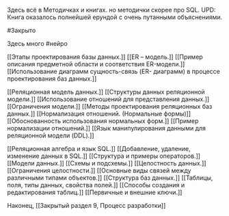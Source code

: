 Здесь всё в Методичках и книгах. но методички скорее про SQL.
UPD: Книга оказалось полнейшей ерундой с очень путанными объяснениями.

#Закрыто 

Здесь много #нейро 

[[Этапы проектирования базы данных.]]
[[ER – модель.]]
[[Пример описания предметной области и соответствия ER-модели.]]
[[Использование диаграмм сущность-связь (ER- диаграмм) в процессе проектирования баз данных.]]

[[Реляционная модель данных.]]
[[Структуры данных реляционной модели.]]
[[Использование отношений для представления данных.]]
[[Ограничения модели.]]
[[Методы проектирования реляционных баз данных.]]
[[Нормализация отношений. (Нормальные формы)]]
[[Обоснованность использования нормальных форм.]]
[[Пример нормализации отношений.]]
[[Язык манипулирования данными для реляционной модели (DDL).]]

[[Реляционная алгебра и язык SQL.]]
[[Добавление, удаление, изменение данных в SQL.]]
[[Структура и примеры операторов.]]
[[Модели данных.]]
[[Схемы и подсхемы.]]
[[Целостность данных.]]
[[Ограничения целостности.]]
[[Основные виды связей между различными типами объектов.]]
[[Структура баз данных.]]
[[Таблицы, поля, типы данных, свойства полей.]]
[[Способы создания и редактирования таблиц.]]
[[Первичные и внешние ключи.]]

Наконец, [[Закрытый раздел 9, Процесс разработки]]